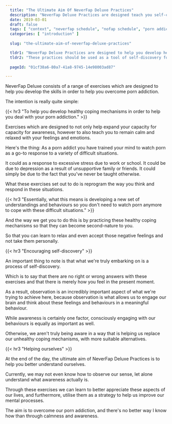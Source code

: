 ```yaml
---
  title: "The Ultimate Aim Of NeverFap Deluxe Practices"
  description: "NeverFap Deluxe Practices are designed teach you self-control through verifiable practices."
  date: 2019-03-01
  draft: false
  tags: [ "context", "neverfap schedule", "nofap schedule", "porn addiction", "addiction", "awareness", "nofap", "neverfap", "neverfap deluxe", "neverfap basics" ]
  categories: [ "introduction" ]
  
  slug: "the-ultimate-aim-of-neverfap-deluxe-practices"

  tldr1: "NeverFap Deluxe Practices are designed to help you develop healthy coping mechanisms through awareness and perspective."
  tldr2: "These practices should be used as a tool of self-discovery for your feelings and emotions."
  
  pageId: "01cf38a6-80a7-41a8-9745-14e98003ad87"

---
```


<!-- TODO -->

NeverFap Deluxe consists of a range of exercises which are designed to help you develop the skills in order to help you overcome porn addiction.

The intention is really quite simple:


{{< hr3 "To help you develop healthy coping mechanisms in order to help you deal with your porn addiction." >}}


Exercises which are designed to not only help expand your capacity for capacity for awareness, however to also teach you to remain calm and relaxed with your feelings and emotions.

Here's the thing: As a porn addict you have trained your mind to watch porn as a go-to response to a variety of difficult situations.

It could as a response to excessive stress due to work or school. It could be due to depression as a result of unsupportive family or friends. It could simply be due to the fact that you've never be taught otherwise.

What these exercises set out to do is reprogram the way you think and respond in these situations. 

{{< hr3 "Essentially, what this means is developing a new set of understandings and behaviours so you don't need to watch porn anymore to cope with these difficult situations." >}}

And the way we get you to do this is by practicing these healthy coping mechanisms so that they can become second-nature to you.

So that you can learn to relax and even accept those negative feelings and not take them personally.

{{< hr3 "Encouraging self-discovery" >}}

An important thing to note is that what we're truly embarking on is a process of self-discovery.

Which is to say that there are no right or wrong answers with these exercises and that there is merely how you feel in the present moment. 

As a result, observation is an incredibly important aspect of what we're trying to achieve here, because observation is what allows us to engage our brain and think about these feelings and behaviours in a meaningful behaviour.

While awareness is certainly one factor, consciously engaging with our behaviours is equally as important as well.

Otherwise, we aren't truly being aware in a way that is helping us replace our unhealthy coping mechanisms, with more suitable alternatives.
 
{{< hr3 "Helping ourselves" >}}

At the end of the day, the ultimate aim of NeverFap Deluxe Practices is to help you better understand ourselves.

Currently, we may not even know how to observe our sense, let alone understand what awareness actually is. 

Through these exercises we can learn to better appreciate these aspects of our lives, and furthermore, utilise them as a strategy to help us improve our mental processes.

The aim is to overcome our porn addiction, and there's no better way I know how than through calmness and awareness.

